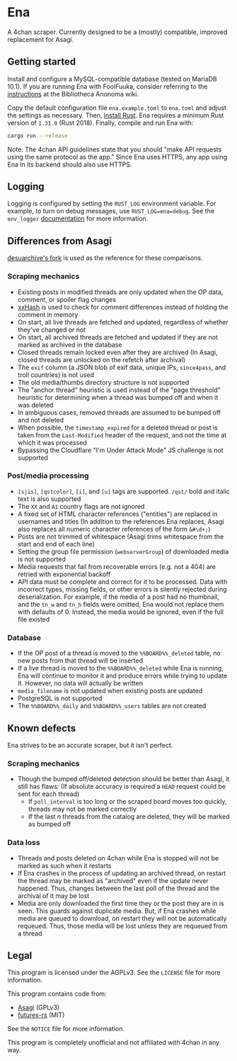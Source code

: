 # Ena

A 4chan scraper. Currently designed to be a (mostly) compatible, improved replacement for Asagi.

## Getting started

Install and configure a MySQL-compatible database (tested on MariaDB 10.1). If you are running Ena with FoolFuuka, consider referring to the [instructions](https://wiki.bibanon.org/FoolFuuka) at the Bibliotheca Anonoma wiki.

Copy the default configuration file `ena.example.toml` to `ena.toml` and adjust the settings as necessary. Then, [install Rust](https://www.rust-lang.org/tools/install). Ena requires a minimum Rust version of `1.31.0` (Rust 2018). Finally, compile and run Ena with:

```sh
cargo run --release
```

Note: The 4chan API guidelines state that you should "make API requests using the same protocol as the app." Since Ena uses HTTPS, any app using Ena in its backend should also use HTTPS.

## Logging

Logging is configured by setting the `RUST_LOG` environment variable. For example, to turn on debug messages, use `RUST_LOG=ena=debug`. See the `env_logger` [documentation](https://docs.rs/env_logger/*/env_logger/) for more information.

## Differences from Asagi

[desuarchive's fork](https://github.com/desuarchive/asagi) is used as the reference for these comparisons.

### Scraping mechanics

* Existing posts in modified threads are only updated when the OP data, comment, or spoiler flag changes
* [xxHash](https://cyan4973.github.io/xxHash/) is used to check for comment differences instead of holding the comment in memory
* On start, all live threads are fetched and updated, regardless of whether they've changed or not
* On start, all archived threads are fetched and updated if they are not marked as archived in the database
* Closed threads remain locked even after they are archived (In Asagi, closed threads are unlocked on the refetch after archival)
* The `exif` column (a JSON blob of exif data, unique IPs, `since4pass`, and troll countries) is not used
* The old media/thumbs directory structure is not supported
* The "anchor thread" heuristic is used instead of the "page threshold" heuristic for determining when a thread was bumped off and when it was deleted
* In ambiguous cases, removed threads are assumed to be bumped off and not deleted
* When possible, the `timestamp_expired` for a deleted thread or post is taken from the `Last-Modified` header of the request, and not the time at which it was processed
* Bypassing the Cloudflare "I'm Under Attack Mode" JS challenge is not supported

### Post/media processing

* `[sjis]`, `[qstcolor]`, `[i]`, and `[u]` tags are supported. `/qst/` bold and italic text is also supported
* The `XX` and `A1` country flags are not ignored
* A fixed set of HTML character references ("entities") are replaced in usernames and titles (In addition to the references Ena replaces, Asagi also replaces all numeric character references of the form `&#\d+;`)
* Posts are not trimmed of whitespace (Asagi trims whitespace from the start and end of each line)
* Setting the group file permission (`webserverGroup`) of downloaded media is not supported
* Media requests that fail from recoverable errors (e.g. not a 404) are retried with exponential backoff
* API data must be complete and correct for it to be processed. Data with incorrect types, missing fields, or other errors is silently rejected during deserialization. For example, if the media of a post had no thumbnail, and the `tn_w` and `tn_h` fields were omitted, Ena would not replace them with defaults of 0. Instead, the media would be ignored, even if the full file existed

### Database

* If the OP post of a thread is moved to the `%%BOARD%%_deleted` table, no new posts from that thread will be inserted
* If a live thread is moved to the `%%BOARD%%_deleted` while Ena is running, Ena will continue to monitor it and produce errors while trying to update it. However, no data will actually be written
* `media_filename` is not updated when existing posts are updated
* PostgreSQL is not supported
* The `%%BOARD%%_daily` and `%%BOARD%%_users` tables are not created

## Known defects

Ena strives to be an accurate scraper, but it isn't perfect.

### Scraping mechanics

* Though the bumped off/deleted detection should be better than Asagi, it still has flaws: (If absolute accuracy is required a `HEAD` request could be sent for each thread)
    * If `poll_interval` is too long or the scraped board moves too quickly, threads may not be marked correctly
    * If the last _n_ threads from the catalog are deleted, they will be marked as bumped off

### Data loss

* Threads and posts deleted on 4chan while Ena is stopped will not be marked as such when it restarts
* If Ena crashes in the process of updating an archived thread, on restart the thread may be marked as "archived" even if the update never happened. Thus, changes between the last poll of the thread and the archival of it may be lost
* Media are only downloaded the first time they or the post they are in is seen. This guards against duplicate media. But, if Ena crashes while media are queued to download, on restart they will not be automatically requeued. Thus, those media will be lost unless they are requeued from a thread

## Legal

This program is licensed under the AGPLv3. See the `LICENSE` file for more information.

This program contains code from:

* [Asagi](https://github.com/desuarchive/asagi) (GPLv3)
* [futures-rs](https://github.com/rust-lang-nursery/futures-rs) (MIT)

See the `NOTICE` file for more information.

This program is completely unofficial and not affiliated with 4chan in any way.
